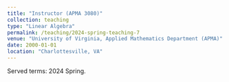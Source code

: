 ```yaml
---
title: "Instructor (APMA 3080)"
collection: teaching
type: "Linear Algebra"
permalink: /teaching/2024-spring-teaching-7
venue: "University of Virginia, Applied Mathematics Department (APMA)"
date: 2000-01-01
location: "Charlottesville, VA"
---
```


Served terms: 2024 Spring.
